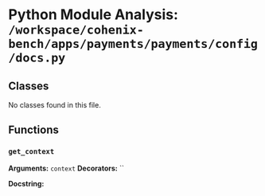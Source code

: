 # Python Module Analysis: `/workspace/cohenix-bench/apps/payments/payments/config/docs.py`

## Classes

No classes found in this file.


## Functions

### `get_context`
**Arguments:** `context`
**Decorators:** ``

**Docstring:**
```

```

